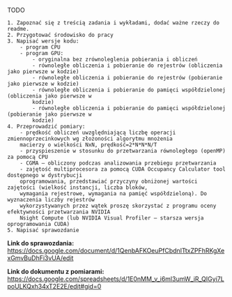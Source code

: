 TODO

    1. Zapoznać się z treścią zadania i wykładami, dodać ważne rzeczy do readme.
    2. Przygotować środowisko do pracy
    3. Napisać wersje kodu:
        - program CPU
        - program GPU:
            - oryginalna bez zrównoleglenia pobierania i obliczeń
            - równoległe obliczenia i pobieranie do rejestrów (obliczenia jako pierwsze w kodzie)
            - równoległe obliczenia i pobieranie do rejestrów (pobieranie jako pierwsze w kodzie)
            - równoległe obliczenia i pobieranie do pamięci współdzielonej (obliczenia jako pierwsze w
            kodzie)
            - równoległe obliczenia i pobieranie do pamięci współdzielonej (pobieranie jako pierwsze w
            kodzie)
    4. Przeprowadzić pomiary:
        - prędkość obliczeń uwzględniającą liczbę operacji zmiennoprzecinkowych wg złożoności algorytmu mnożenia
        macierzy o wielkości NxN, prędkość=2*N*N*N/T
        - przyspieszenie w stosunku do przetwarzania równoległego (openMP) za pomocą CPU
        - CGMA – obliczony podczas analizowania przebiegu przetwarzania
        - zajętość multiprocesora za pomocą CUDA Occupancy Calculator tool dostępnego w dystrybucji
        oprogramowania, przedstawiać przyczyny obniżonej wartości zajętości (wielkość instancji, liczba bloków,
        wymagania rejestrowe, wymagania na pamięć współdzieloną). Do wyznaczenia liczby rejestrów
        wykorzystywanych przez wątek proszę skorzystać z programu oceny efektywności przetwarzania NVIDIA
        Nsight Compute (lub NVIDIA Visual Profiler – starsza wersja oprogramowania CUDA)
    5. Napisać sprawozdanie

**Link do sprawozdania:**
https://docs.google.com/document/d/1QenbAFKOeuPfCbdnITtxZPFhRKgXexGmvBuDhFi3vUA/edit

**Link do dokumentu z pomiarami:**
https://docs.google.com/spreadsheets/d/1E0nMM_v_i6ml3umW_iR_QIGyi7LpoULKQxh34xT2E2E/edit#gid=0
